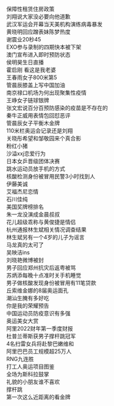 保障性租赁住房政策  
刘翔说大家没必要向他道歉  
武汉军运会开幕当天美机构演练病毒暴发  
黄晓明回应蹭表妹陈梦热度  
谢震业20秒45  
EXO参与录制的四期快本被下架  
澳门宣布进入即时预防状态  
侯明昊生日直播  
霍启刚 看这是我老婆  
王春雨女子800米第5  
管晨辰膝盖上写中国加油  
南京禄口机场为何出现聚集性疫情  
王峥女子链球银牌  
张文宏说百分百预防感染的疫苗是不存在的  
秦牛正威用表情包回怼恶评  
管晨辰女子平衡木金牌  
110米栏奥运会记录还是刘翔  
关晓彤希望和邹敬园来个真合影  
粉红小猪  
沙溢xxj恋爱行为  
日本女乒晋级团体决赛  
跳水运动员放手机的方式  
核酸检测身份被冒用民警3小时找到人  
伊藤美诚  
艾福杰尼恋情  
石川佳纯  
美国奖牌榜排名  
朱一龙没演成金晨叔叔  
花儿超级乖称与黄俊捷是情侣  
杭州通报林生斌相关情况调查结果  
林生斌另有一个4岁的儿子为谣言  
马龙真的太可了  
吴映洁ins  
刘晓艳微博被封  
男子回应郑州抗灾后返粤被骂  
苏炳添每晚十点准时关手机睡觉  
男子做核酸发现身份被冒用有11笔贷款  
丘索维金娜的8届奥运面孔  
潮汕生腌有多好吃  
你是我的荣耀预告  
中国运动员防疫意识有多强  
奥运美女大赏  
阿里2022财年第一季度财报  
杜普兰蒂斯获男子撑杆跳冠军  
4名扫雷女兵将赴黎巴嫩维和  
阿里巴巴员工规模超25万人  
RNG九连胜  
打工人奥运项目图鉴  
全场为斯科拉鼓掌  
礼貌的小朋友谁不喜欢  
撑杆跳  
第一次这么近距离的看金牌  
